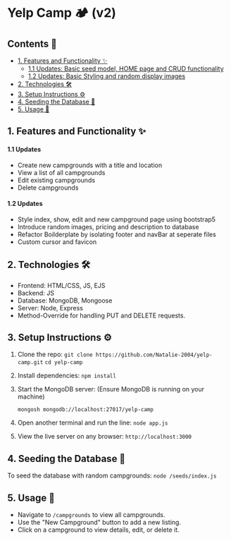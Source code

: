 # Yelp Camp 🏕️ (v2)

## Contents 🌈
- [1. Features and Functionality ✨](#1-Features-)
    - [1.1 Updates: Basic seed model, HOME page and CRUD functionality](#11-updates)
    - [1.2 Updates: Basic Styling and random display images](#12-updates)
- [2. Technologies 🛠️](#2-technologies-️)
- [3. Setup Instructions ⚙️](#3-setup-instructions-️)
- [4. Seeding the Database 🌱](#4-seeding-the-database-)
- [5. Usage 🚀](#5-usage-)

## 1. Features and Functionality ✨
#### 1.1 Updates
- Create new campgrounds with a title and location
- View a list of all campgrounds
- Edit existing campgrounds
- Delete campgrounds

#### 1.2 Updates
- Style index, show, edit and new campground page using bootstrap5
- Introduce random images, pricing and description to database
- Refactor Boilderplate by isolating footer and navBar at seperate files
- Custom cursor and favicon

## 2. Technologies 🛠️
- Frontend: HTML/CSS, JS, EJS
- Backend: JS
- Database: MongoDB, Mongoose
- Server: Node, Express
- Method-Override for handling PUT and DELETE requests.

## 3. Setup Instructions ⚙️
1. Clone the repo:
`
git clone https://github.com/Natalie-2004/yelp-camp.git
`
`
cd yelp-camp
`

2. Install dependencies:
`
npm install
`

3. Start the MongoDB server: (Ensure MongoDB is running on your machine)

    `
    mongosh mongodb://localhost:27017/yelp-camp
    `

4. Open another terminal and run the line:
`
node app.js
`

5. View the live server on any browser:
`
http://localhost:3000
`

## 4. Seeding the Database 🌱  
To seed the database with random campgrounds:
`node /seeds/index.js`

## 5. Usage 🚀
- Navigate to `/campgrounds` to view all campgrounds.
- Use the "New Campground" button to add a new listing.
- Click on a campground to view details, edit, or delete it.



